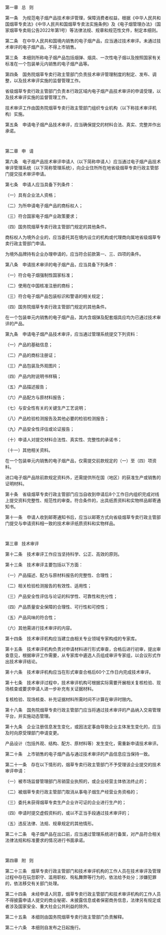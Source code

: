 第一章  总  则

第一条  为规范电子烟产品技术审评管理，保障消费者权益，根据《中华人民共和国烟草专卖法》《中华人民共和国烟草专卖法实施条例》及《电子烟管理办法》（国家烟草专卖局公告2022年第1号）等法律法规、规章和规范性文件，制定本细则。

第二条  在中华人民共和国境内销售的电子烟产品，应当通过技术审评。未通过技术审评的电子烟产品，不得上市销售。

第三条  本细则所称电子烟产品包括烟弹、烟具、一次性电子烟以及按照国家有关标准在一个包装单元内销售的电子烟产品等。

第四条  国务院烟草专卖行政主管部门负责技术审评管理制度的制定、发布、调整，以及技术审评实施的监督管理工作。

省级烟草专卖行政主管部门负责本行政区域内电子烟产品技术审评的申请受理，以及技术审评实施的监督管理工作。

技术审评工作由国务院烟草专卖行政主管部门组织专业机构（以下称技术审评机构）实施。

第五条  申请电子烟产品技术审评，应当确保提交的材料合法、真实、完整并作出承诺。

 

第二章  申  请

第六条  电子烟产品技术审评申请人（以下简称申请人）应当通过电子烟产品技术审评管理系统（以下简称管理系统），向企业住所所在地省级烟草专卖行政主管部门提交技术审评申请。

第七条  申请人应当具备下列条件：

（一）具有企业法人资格；

（二）为所申请电子烟产品的商标权人；

（三）符合国家电子烟产业政策要求；

（四）国务院烟草专卖行政主管部门规定的其他条件。

商标权人为境外企业的，应当委托其在境内设立的机构或代理商向属地省级烟草专卖行政主管部门申请。

为境外品牌持有企业办理申请的，应当符合前款第一、三、四项的条件。

第八条  申请技术审评的电子烟产品，应当具备下列条件：

（一）符合电子烟强制性国家标准；

（二）使用在中国核准注册的商标；

（三）符合电子烟产品包装标识和警语的相关规定；

（四）国务院烟草专卖行政主管部门规定的其他条件。

在一个包装单元内销售的电子烟产品，其内含烟弹及配套烟具应均为已通过技术审评的产品。

第九条  申请电子烟产品技术审评，应当通过管理系统提交下列资料：

（一）产品的基础信息；

（二）产品的商标注册证；

（三）产品包装及外观图片；

（四）产品内附说明书样稿；

（五）产品描述报告；

（六）产品配方与原材料报告；

（七）与安全性有关的关键生产工艺说明；

（八）产品检验检测报告及其他必要的检验检测报告；

（九）产品安全性评估或论证报告；

（十）申请人对提交材料合法性、真实性、完整性的承诺书；

（十一）其他相关资料。

在一个包装单元内销售的电子烟产品，仅需提交前款规定的（一）至（四）项资料。

进口电子烟产品除前款规定资料外，还需提供所在国（地区）的获准生产或销售的证明材料。

第十条  省级烟草专卖行政主管部门应当自收到申请后8个工作日内组织完成对线上提交资料完整性、规范性的审查。符合条件的，出具纸质资料和实物样品邮寄通知书。

第十一条  申请人收到邮寄通知书后，应当以邮寄方式向省级烟草专卖行政主管部门提交与申请资料相一致的技术审评纸质资料和实物样品。

 

第三章  技术审评

第十二条  技术审评工作应当坚持科学、公正、高效的原则。

第十三条  技术审评主要包括以下方面：

（一）产品描述、配方与原材料报告的完整性、合理性；

（二）相关检验检测报告的有效性、适用性；

（三）产品安全性评估与论证的科学性、可靠性和充分性；

（四）产品质量安全保障的合理性、可行性和可控性；

（五）产品风味的符合性；

（六）其他需进行技术审评的内容。

第十四条  技术审评机构应当建立由相关专业领域专家构成的专家库。

第十五条  技术审评机构负责对申请材料进行形式审查，合格后进行初审，提出审查意见，根据审评工作需要，从专家库中遴选人员组成审评专家组，以会议形式作出技术审评结论。

第十六条  技术审评机构应当在形式审查合格后60个工作日内完成技术审评。

第十七条  技术审评过程中，技术审评机构可根据实际需要开展相关复核检验、现场核查或要求申请人进一步补充有关证据材料。

复核检验、现场核查、补充证据材料所需时间不计算在审评时限内。

第十八条  国务院烟草专卖行政主管部门应当将通过技术审评的产品纳入交易管理平台，并实施动态管理。

第十九条  企业注册信息发生变化，或因法定事由导致企业主体发生变化的，应当及时向原受理部门申请变更。

产品设计（包括外观、结构、配方、原材料等）发生变化，需重新申请技术审评。

第二十条  上市销售的电子烟产品与通过技术审评的产品信息应当保持一致。

第二十一条  存在以下情形的，烟草专卖行政主管部门不予受理该企业提交的技术审评申请：

（一）被市场监督管理部门吊销营业执照的，或企业经营主体依法终止的；

（二）被烟草专卖行政主管部门取消从事电子烟生产经营业务资格的；

（三）委托未获得烟草专卖生产企业许可证的企业进行生产的；

（四）申请时提交虚假资料的，或以不正当手段通过技术审评的；

（五）违反法律、法规、规章规定的其他情形。

第二十二条  电子烟产品在出口前，应当通过管理系统进行备案，对产品符合相关法律法规和标准要求的情况进行书面承诺。

 

第四章  附  则

第二十三条  烟草专卖行政主管部门和技术审评机构的工作人员在技术审评及管理过程中存在玩忽职守、滥用职权、徇私舞弊等行为的，依法给予处分；涉嫌犯罪的，依法移交有关部门处理。

第二十四条  未经申请人同意，烟草专卖行政主管部门和技术审评机构的工作人员不得披露申请人提交的商业秘密、未披露信息或者保密商务信息，法律另有规定或者涉及国家安全、重大社会公共利益的除外。

第二十五条  本细则由国务院烟草专卖行政主管部门负责解释。

第二十六条  本细则自发布之日起施行。